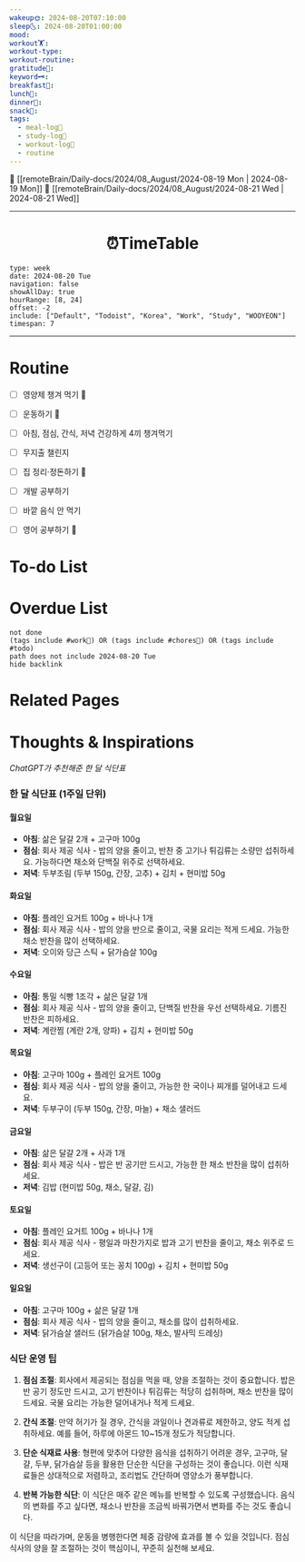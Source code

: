 ```yaml
---
wakeup🌞: 2024-08-20T07:10:00
sleep🌜: 2024-08-20T01:00:00
mood: 
workout🏋️: 
workout-type: 
workout-routine: 
gratitude🙏: 
keyword🗝️: 
breakfast🍳: 
lunch🍚: 
dinner🥗: 
snack🍬: 
tags:
  - meal-log📝
  - study-log📓
  - workout-log💪
  - routine
---
```


🔺 [[remoteBrain/Daily-docs/2024/08_August/2024-08-19 Mon | 2024-08-19 Mon]]
🔻 [[remoteBrain/Daily-docs/2024/08_August/2024-08-21 Wed | 2024-08-21 Wed]]
___
<h1> <center>⏰TimeTable </center> </h1>

```gEvent
type: week
date: 2024-08-20 Tue
navigation: false
showAllDay: true
hourRange: [8, 24]
offset: -2
include: ["Default", "Todoist", "Korea", "Work", "Study", "WOOYEON"]
timespan: 7
```

--- 


# Routine 

- [ ] 영양제 챙겨 먹기 🔼 
- [ ] 운동하기 🔼
- [ ] 아침, 점심, 간식, 저녁 건강하게 4끼 챙겨먹기
- [ ] 무지출 챌린지 
- [ ] 집 정리·정돈하기 🔼
- [ ] 개발 공부하기
- [ ] 바깥 음식 안 먹기 
- [ ] 영어 공부하기 🔼 


# To-do List


# Overdue List
```tasks
not done
(tags include #work💼) OR (tags include #chores🧺) OR (tags include #todo)
path does not include 2024-08-20 Tue
hide backlink
```

# Related Pages



# Thoughts & Inspirations

*ChatGPT가 추천해준 한 달 식단표*
### **한 달 식단표 (1주일 단위)**

#### **월요일**

- **아침**: 삶은 달걀 2개 + 고구마 100g
- **점심**: 회사 제공 식사 - 밥의 양을 줄이고, 반찬 중 고기나 튀김류는 소량만 섭취하세요. 가능하다면 채소와 단백질 위주로 선택하세요.
- **저녁**: 두부조림 (두부 150g, 간장, 고추) + 김치 + 현미밥 50g

#### **화요일**

- **아침**: 플레인 요거트 100g + 바나나 1개
- **점심**: 회사 제공 식사 - 밥의 양을 반으로 줄이고, 국물 요리는 적게 드세요. 가능한 채소 반찬을 많이 선택하세요.
- **저녁**: 오이와 당근 스틱 + 닭가슴살 100g

#### **수요일**

- **아침**: 통밀 식빵 1조각 + 삶은 달걀 1개
- **점심**: 회사 제공 식사 - 밥의 양을 줄이고, 단백질 반찬을 우선 선택하세요. 기름진 반찬은 피하세요.
- **저녁**: 계란찜 (계란 2개, 양파) + 김치 + 현미밥 50g

#### **목요일**

- **아침**: 고구마 100g + 플레인 요거트 100g
- **점심**: 회사 제공 식사 - 밥의 양을 줄이고, 가능한 한 국이나 찌개를 덜어내고 드세요.
- **저녁**: 두부구이 (두부 150g, 간장, 마늘) + 채소 샐러드

#### **금요일**

- **아침**: 삶은 달걀 2개 + 사과 1개
- **점심**: 회사 제공 식사 - 밥은 반 공기만 드시고, 가능한 한 채소 반찬을 많이 섭취하세요.
- **저녁**: 김밥 (현미밥 50g, 채소, 달걀, 김)

#### **토요일**

- **아침**: 플레인 요거트 100g + 바나나 1개
- **점심**: 회사 제공 식사 - 평일과 마찬가지로 밥과 고기 반찬을 줄이고, 채소 위주로 드세요.
- **저녁**: 생선구이 (고등어 또는 꽁치 100g) + 김치 + 현미밥 50g

#### **일요일**

- **아침**: 고구마 100g + 삶은 달걀 1개
- **점심**: 회사 제공 식사 - 밥의 양을 줄이고, 채소를 많이 섭취하세요.
- **저녁**: 닭가슴살 샐러드 (닭가슴살 100g, 채소, 발사믹 드레싱)

### **식단 운영 팁**

1. **점심 조절**: 회사에서 제공되는 점심을 먹을 때, 양을 조절하는 것이 중요합니다. 밥은 반 공기 정도만 드시고, 고기 반찬이나 튀김류는 적당히 섭취하며, 채소 반찬을 많이 드세요. 국물 요리는 가능한 덜어내거나 적게 드세요.
    
2. **간식 조절**: 만약 허기가 질 경우, 간식을 과일이나 견과류로 제한하고, 양도 적게 섭취하세요. 예를 들어, 하루에 아몬드 10~15개 정도가 적당합니다.
    
3. **단순 식재료 사용**: 형편에 맞추어 다양한 음식을 섭취하기 어려운 경우, 고구마, 달걀, 두부, 닭가슴살 등을 활용한 단순한 식단을 구성하는 것이 좋습니다. 이런 식재료들은 상대적으로 저렴하고, 조리법도 간단하며 영양소가 풍부합니다.
    
4. **반복 가능한 식단**: 이 식단은 매주 같은 메뉴를 반복할 수 있도록 구성했습니다. 음식의 변화를 주고 싶다면, 채소나 반찬을 조금씩 바꿔가면서 변화를 주는 것도 좋습니다.
    

이 식단을 따라가며, 운동을 병행한다면 체중 감량에 효과를 볼 수 있을 것입니다. 점심식사의 양을 잘 조절하는 것이 핵심이니, 꾸준히 실천해 보세요.